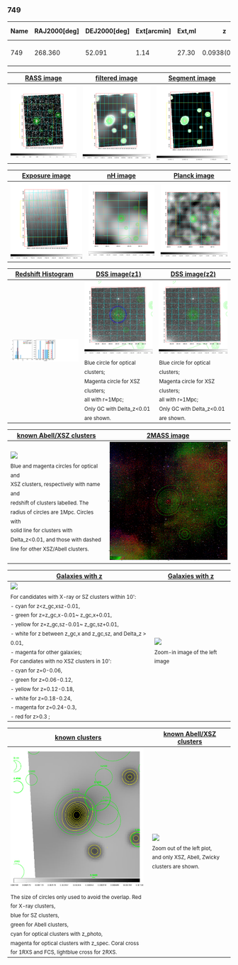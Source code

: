 <div STYLE="page-break-after: always;"></div>

### 749

|Name|RAJ2000[deg]|DEJ2000[deg] |Ext[arcmin]| Ext,ml | z | z_src| C|GC(XSZ,Delta_z<0.01)| GC(OPT,Delta_z<0.01)|GC| R_sig[arcmin] | R500[arcmin] | R500[Mpc]| CRsig[c/s] | CR500[c/s] |L500[1E44 erg/s]|F500[1E-12 erg/s/cm^2]| M500[1E14 Msun]|Tx[keV]|Cnt_sig|Beta|Rc[arcmin]|Comment|Alias|
|---|---|---|---|---|---|------|---|--------|---------|----------|---|---|---|---|---|---|---|---|---|---|---|---|---|---|
|749| 268.360| 52.091| 1.14| 27.30| 0.0938(0.007)| z1, z_xsz| B| MCXC| A, W| A, MCXC, N, W| 13.675| 7.241| 0.757| 0.107(0.017)| 0.099(0.015)| 0.398(0.044)| 1.798(0.199)| 1.35(0.08)| 2.65(0.09)| 140.1| 0.546(-0.033+0.062)| 1.576(-0.364+0.567)| -| k051|

|[RASS image](../image/749/749_img.pdf)|[filtered image](../image/749/749_fil.pdf)|[Segment image](../image/749/749_seg.pdf)|
|-------------------|--------------------|-------------------|
| <img src="../image/749/749_img.png" width="300">  | <img src="../image/749/749_fil.png" width="300">   | <img src="../image/749/749_seg.png" width="300">  |

|[Exposure image](../image/749/749_mex.pdf)| [nH image](../image/749/749_nh.pdf)| [Planck image](../image/749/749_p.pdf)|
|-------------------|--------------------|-------------------|
|<img src="../image/749/749_mex.png" width="300">   | <img src="../image/749/749_nh.png" width="300">    | <img src="../image/749/749_p.png" width="300"> |

|[Redshift Histogram](../image/749/749_zg.pdf) | [DSS image(z1)](../image/749/749_dss_z1.pdf)      |  [DSS image(z2)](../image/749/749_dss_z2.pdf)    |
|-------------------|--------------------|-------------------|
|<img src="../image/749/749_zg.png" width="300"> |<img src="../image/749/749_dss_z1.png" width="300"> <sub><br>Blue circle for optical clusters; <br>Magenta circle for XSZ clusters; <br>all with r=1Mpc; <br>Only GC with Delta_z<0.01 are shown. </sub>| <img src="../image/749/749_dss_z2.png" width="300"><sub><br>Blue circle for optical clusters; <br>Magenta circle for XSZ clusters; <br>all with r=1Mpc; <br>Only GC with Delta_z<0.01 are shown. </sub> |

|[known Abell/XSZ clusters](../image/749/749_m.pdf) | [2MASS image](../image/749/749_2mass.pdf)      |
|-------------------|-------------------|
|<img src=../image/749/749_m.png width="300"> <br><sub>Blue and magenta circles for optical and <br>XSZ clusters, respectively with name and <br>redshift of clusters labelled. The <br>radius of circles are 1Mpc. Circles with <br>solid line for clusters with <br>Delta_z<0.01, and those with dashed <br>line for other XSZ/Abell clusters.        </sub>|<img src="../image/749/749_2mass.png" width="300">  |

|[Galaxies with z](../image/749/749_opt_ned.pdf) |[Galaxies with z](../image/749/749_opt_ned_zoom.pdf) |
|-------------------|-------------------|
| <img src=../image/749/749_opt_ned.png width="300"> <br><sub> For candidates with X-ray or SZ clusters within 10': <br> - cyan for z<z_gc,xsz-0.01, <br> - green for z=z_gc,x-0.01~ z_gc,x+0.01, <br> - yellow for z=z_gc,sz-0.01~ z_gc,sz+0.01, <br> - white for z between z_gc,x and z_gc,sz, and Delta_z > 0.01, <br> - magenta for other galaxies; <br>For candiates with no XSZ clusters in 10': <br> - cyan for z=0-0.06, <br> - green for z=0.06-0.12, <br> - yellow for z=0.12-0.18, <br> - white for z=0.18-0.24, <br> - magenta for z=0.24-0.3, <br> - red for z>0.3 ;  </sub>|<img src=../image/749/749_opt_ned_zoom.png width="300">  <br><sub> Zoom-in image of the left image</sub>|

|[known clusters](../image/749/749_gc.pdf) |[known Abell/XSZ clusters](../image/749/749_gc_large.pdf) |
|-------------------|-------------------|
| <img src=../image/749/749_gc.png width="300"> <br><sub> The size of circles only used to avoid the overlap. Red for X-ray clusters, <br> blue for SZ clusters, <br> green for Abell clusters, <br> cyan for optical clusters with z_photo, <br> magenta for optical clusters with z_spec. Coral cross for 1RXS and FCS, lightblue cross for 2RXS. </sub>|<img src=../image/749/749_gc_large.png width="300"> <br><sub> Zoom out of the left plot, <br> and only XSZ, Abell, Zwicky clusters are shown. </sub> |



